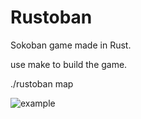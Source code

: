 # Rustoban

Sokoban game made in Rust.

use make to build the game.

./rustoban map

![example](https://i.imgur.com/bHxR9Zy.png)